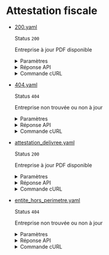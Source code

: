 # Attestation fiscale
* [200.yaml](200.yaml)

  Status `200`

  Entreprise à jour PDF disponible

  <details><summary>Paramètres</summary>
  <p>

  ```json
  {
    "siren": "418166096"
  }
  ```

  </p>
  </details>

  <details><summary>Réponse API</summary>
  <p>

  ```json
  {
    "data": {
      "document_url": "https://entreprise.api.gouv.fr/files/attestation-fiscale-dgfip-exemple.pdf",
      "expires_in": 1234567
    },
    "links": {
    },
    "meta": {
    }
  }
  ```

  </p>
  </details>

  <details><summary>Commande cURL</summary>
  <p>

  ```bash
  curl -H "Authorization: Bearer $token" \
    -G -d 'recipient=10000001700010' -d 'context=Contexte+de+la+requ%C3%AAte' -d 'object=Objet+de+la+requ%C3%AAte' \
    --url "https://staging.entreprise.api.gouv.fr/v3/dgfip/unites_legales/418166096/attestation_fiscale"
  ```

  </p>
  </details>
* [404.yaml](404.yaml)

  Status `404`

  Entreprise non trouvée ou non à jour

  <details><summary>Paramètres</summary>
  <p>

  ```json
  {
    "siren": "000000000"
  }
  ```

  </p>
  </details>

  <details><summary>Réponse API</summary>
  <p>

  ```json
  {
    "errors": [
      {
        "code": "03003",
        "title": "Entité non trouvée",
        "detail": "L'identifiant indiqué n'existe pas, n'est pas connu ou ne comporte aucune information pour cet appel.",
        "meta": {
          "provider": "DGFIP - Adélie"
        }
      }
    ]
  }
  ```

  </p>
  </details>

  <details><summary>Commande cURL</summary>
  <p>

  ```bash
  curl -H "Authorization: Bearer $token" \
    -G -d 'recipient=10000001700010' -d 'context=Contexte+de+la+requ%C3%AAte' -d 'object=Objet+de+la+requ%C3%AAte' \
    --url "https://staging.entreprise.api.gouv.fr/v3/dgfip/unites_legales/000000000/attestation_fiscale"
  ```

  </p>
  </details>
* [attestation_delivree.yaml](attestation_delivree.yaml)

  Status `200`

  Entreprise à jour PDF disponible

  <details><summary>Paramètres</summary>
  <p>

  ```json
  {
    "siren": "000000001"
  }
  ```

  </p>
  </details>

  <details><summary>Réponse API</summary>
  <p>

  ```json
  {
    "data": {
      "document_url": "https://entreprise.api.gouv.fr/files/attestation-fiscale-dgfip-exemple.pdf",
      "expires_in": 1234567
    },
    "links": {
    },
    "meta": {
    }
  }
  ```

  </p>
  </details>

  <details><summary>Commande cURL</summary>
  <p>

  ```bash
  curl -H "Authorization: Bearer $token" \
    -G -d 'recipient=10000001700010' -d 'context=Contexte+de+la+requ%C3%AAte' -d 'object=Objet+de+la+requ%C3%AAte' \
    --url "https://staging.entreprise.api.gouv.fr/v3/dgfip/unites_legales/000000001/attestation_fiscale"
  ```

  </p>
  </details>
* [entite_hors_perimetre.yaml](entite_hors_perimetre.yaml)

  Status `404`

  Entreprise non trouvée ou non à jour

  <details><summary>Paramètres</summary>
  <p>

  ```json
  {
    "siren": "000000002"
  }
  ```

  </p>
  </details>

  <details><summary>Réponse API</summary>
  <p>

  ```json
  {
    "errors": [
      {
        "code": "03003",
        "title": "Entité non trouvée",
        "detail": "L'identifiant indiqué n'existe pas, n'est pas connu ou ne comporte aucune information pour cet appel.",
        "meta": {
          "provider": "DGFIP - Adélie"
        }
      }
    ]
  }
  ```

  </p>
  </details>

  <details><summary>Commande cURL</summary>
  <p>

  ```bash
  curl -H "Authorization: Bearer $token" \
    -G -d 'recipient=10000001700010' -d 'context=Contexte+de+la+requ%C3%AAte' -d 'object=Objet+de+la+requ%C3%AAte' \
    --url "https://staging.entreprise.api.gouv.fr/v3/dgfip/unites_legales/000000002/attestation_fiscale"
  ```

  </p>
  </details>
